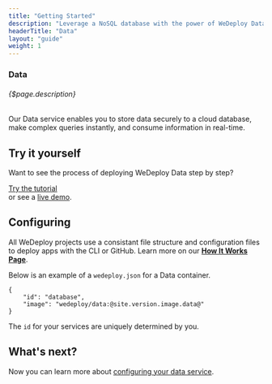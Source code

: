 ```yaml
---
title: "Getting Started"
description: "Leverage a NoSQL database with the power of WeDeploy Data."
headerTitle: "Data"
layout: "guide"
weight: 1
---
```


### Data

###### {$page.description}

Our Data service enables you to store data securely to a cloud database, make complex queries instantly, and consume information in real-time.

<article id="1">

## Try it yourself

Want to see the process of deploying WeDeploy Data step by step?

<div class="guide-btn-cta">
	<a class="btn btn-accent btn-sm" href="/tutorials/data-web" target="_blank" data-senna-off>
		<span class="icon-16-external"></span>Try the tutorial
	</a>
</div>

<div class="guide-aux-cta">
	or see a <a href="http://boilerplate-data.wedeploy.io" target="_blank" data-senna-off>live demo</a>.
</div>

</article>

<article id="2">

## Configuring

<aside>

All WeDeploy projects use a consistant file structure and configuration files to deploy apps with the CLI or GitHub. Learn more on our <strong><a href="/docs/intro/how-it-works.html">How It Works Page</a></strong>.

</aside>

Below is an example of a `wedeploy.json` for a Data container.

```application/json
{
	"id": "database",
	"image": "wedeploy/data:@site.version.image.data@"
}
```

The `id` for your services are uniquely determined by you.

</article>

## What's next?

Now you can learn more about [configuring your data service](/docs/data/configuring-data.html).
